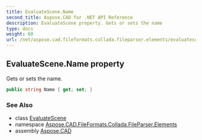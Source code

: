 ```yaml
---
title: EvaluateScene.Name
second_title: Aspose.CAD for .NET API Reference
description: EvaluateScene property. Gets or sets the name
type: docs
weight: 60
url: /net/aspose.cad.fileformats.collada.fileparser.elements/evaluatescene/name/
---
```

## EvaluateScene.Name property

Gets or sets the name.

```csharp
public string Name { get; set; }
```

### See Also

* class [EvaluateScene](../)
* namespace [Aspose.CAD.FileFormats.Collada.FileParser.Elements](../../evaluatescene/)
* assembly [Aspose.CAD](../../../)


